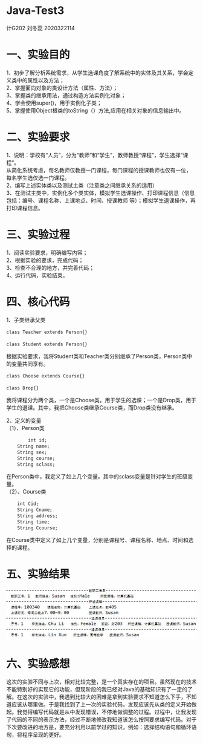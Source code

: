 # Java-Test3
计G202 刘冬蕊 2020322114

# 一、实验目的
1、初步了解分析系统需求，从学生选课角度了解系统中的实体及其关系，学会定义类中的属性以及方法；  
2、掌握面向对象的类设计方法（属性、方法）；  
3、掌握类的继承用法，通过构造方法实例化对象；  
4、学会使用super()，用于实例化子类；  
5、掌握使用Object根类的toString（）方法,应用在相关对象的信息输出中。  

# 二、实验要求
1、说明：学校有“人员”，分为“教师”和“学生”，教师教授“课程”，学生选择“课程”。  
从简化系统考虑，每名教师仅教授一门课程，每门课程的授课教师也仅有一位，  
每名学生选仅选一门课程。  
2、编写上述实体类以及测试主类（注意类之间继承关系的适用）  
3、在测试主类中，实例化多个类实体，模拟学生选课操作、打印课程信息（信息包括：编号、课程名称、上课地点、时间、授课教师 等）；模拟学生退课操作，再打印课程信息。  

# 三、实验过程
1、阅读实验要求，明确编写内容；  
2、根据实验的要求，完成代码；  
3、检查不合理的地方，并完善代码；    
4、运行代码，实验结束。

# 四、核心代码
1、子类继承父类
```
class Teacher extends Person{}

class Student extends Person{}
```
根据实验要求，我将Student类和Teacher类分别继承了Person类，Person类中的变量共同享有。
```
class Choose extends Course{}

class Drop{}
```
我将课程分为两个类，一个是Choose类，用于学生的选课；一个是Drop类，用于学生的退课。其中，我把Choose类继承Course类，而Drop类没有继承。  
  
2、定义的变量  
（1）、Person类
```
    	int id;
	String name;
	String sex;
	String course;
	String sclass;
```
在Person类中，我定义了如上几个变量。其中的sclass变量是针对学生的班级变量。  
（2）、Course类
```
	int Cid;
	String Cname;
	String address;
	String time;
	String Ccourse;
```
在Course类中定义了如上几个变量，分别是课程号、课程名称、地点、时间和选择的课程。

# 五、实验结果
![Image text](https://github.com/Liudr1999/Java-Test3/blob/main/%E5%AE%9E%E9%AA%8C%E7%BB%93%E6%9E%9C.JPG)

# 六、实验感想
这次的实验不同与上次，相对比较完整，是一个真实存在的项目。虽然现在的技术不能特别好的实现它的功能，但现阶段的我已经对Java的基础知识有了一定的了解。在这次的实验中，我遇到比较大的困难是拿到实验要求不知道怎么下手，不知道应该从哪里做。于是我找到了上一次的实验代码，发现应该先从类的定义开始做起。我觉得编写代码就是从中发现错误，不停地做调整的过程。过程中，让我发现了代码的不同的表示方法，经过不断地修改我知道该怎么按照要求编写代码。对于下次要改进的地方是，要充分利用以前学过的知识，例如：选择结构语句和循环语句，将程序呈现的更好。
